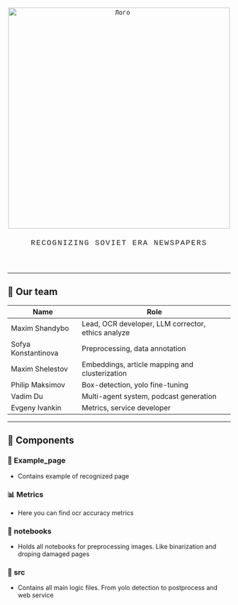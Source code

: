 # 
<div align="center" style="font-family: monospace; margin: 2em 0; line-height: 1.4">

  <img src="https://i.postimg.cc/Y0mp0x9w/photo-2025-04-25-09-10-36.jpg" alt="Лого" width="500">
  <br>
  <div style="font-family: 'Courier New', monospace; text-align: center; padding: 20px; color: #222; line-height: 1.6;">
  <div style="font-size: 1.2em; letter-spacing: 2px; margin-bottom: 5px;">
    RECOGNIZING SOVIET ERA NEWSPAPERS
  </div>
  </div>

</div>

---

## :busts_in_silhouette: Our team
| Name | Role |
| ---- | ---- |
| Maxim Shandybo | Lead, OCR developer, LLM corrector, ethics analyze |
| Sofya Konstantinova | Preprocessing, data annotation |
| Maxim Shelestov | Embeddings, article mapping and clusterization |
| Philip Maksimov | Box-detection, yolo fine-tuning |
| Vadim Du | Multi-agent system, podcast generation |
| Evgeny Ivankin | Metrics, service developer |

---

## &#x1F9E9; Components
### :page_facing_up: Example_page 
- Contains example of recognized page

### :bar_chart: Metrics
- Here you can find ocr accuracy metrics

### &#x1F9F9; notebooks
- Holds all notebooks for preprocessing images. Like binarization and droping damaged pages

### &#x1F9E0; src
- Contains all main logic files. From yolo detection to postprocess and web service
